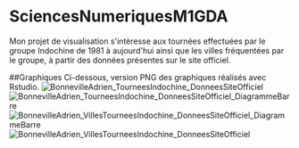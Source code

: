 # SciencesNumeriquesM1GDA
Mon projet de visualisation s'intèresse aux tournées effectuées par le groupe Indochine de 1981 à aujourd'hui ainsi que les villes fréquentées par le groupe, à partir des données présentes sur le site officiel.  

##Graphiques
Ci-dessous, version PNG des graphiques réalisés avec Rstudio.
![BonnevilleAdrien_TourneesIndochine_DonneesSiteOfficiel](https://github.com/user-attachments/assets/239b25b2-b686-4c53-be26-c472065c41cb)
![BonnevilleAdrien_TourneesIndochine_DonneesSiteOfficiel_DiagrammeBarre](https://github.com/user-attachments/assets/d594cb1b-e27f-497d-9f09-424187015064)
![BonnevilleAdrien_VillesTourneesIndochine_DonneesSiteOfficiel_DiagrammeBarre](https://github.com/user-attachments/assets/6d552b43-f9e4-4846-b1b3-216aa614de17)
![BonnevilleAdrien_VillesTourneesIndochine_DonneesSiteOfficiel](https://github.com/user-attachments/assets/ed3988c9-20ba-43f5-9d02-be3c3a0335ca)


